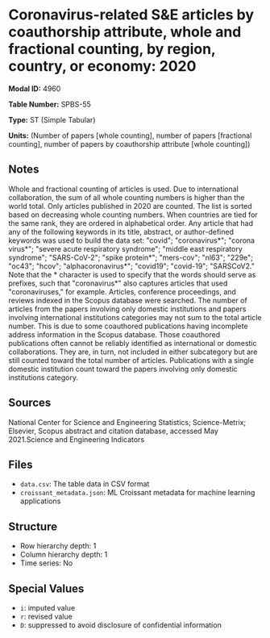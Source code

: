 # Coronavirus-related S&E articles by coauthorship attribute, whole and fractional counting, by region, country, or economy: 2020

**Modal ID:** 4960

**Table Number:** SPBS-55

**Type:** ST (Simple Tabular)

**Units:** (Number of papers [whole counting], number of papers [fractional counting], number of papers by coauthorship attribute [whole counting])

## Notes

Whole and fractional counting of articles is used. Due to international collaboration, the sum of all whole counting numbers is higher than the world total. Only articles published in 2020 are counted. The list is sorted based on decreasing whole counting numbers. When countries are tied for the same rank, they are ordered in alphabetical order. Any article that had any of the following keywords in its title, abstract, or author-defined keywords was used to build the data set: "covid"; "coronavirus*"; "corona virus*"; "severe acute respiratory syndrome"; "middle east respiratory syndrome"; "SARS-CoV-2"; "spike protein*"; "mers-cov"; "nl63"; "229e"; "oc43"; "hcov"; "alphacoronavirus*"; "covid19"; "covid-19"; "SARSCoV2." Note that the * character is used to specify that the words should serve as prefixes, such that "coronavirus*" also captures articles that used "coronaviruses," for example. Articles, conference proceedings, and reviews indexed in the Scopus database were searched. The number of articles from the papers involving only domestic institutions and papers involving international institutions categories may not sum to the total article number. This is due to some coauthored publications having incomplete address information in the Scopus database. Those coauthored publications often cannot be reliably identified as international or domestic collaborations. They are, in turn, not included in either subcategory but are still counted toward the total number of articles. Publications with a single domestic institution count toward the papers involving only domestic institutions category.

## Sources

National Center for Science and Engineering Statistics; Science-Metrix; Elsevier, Scopus abstract and citation database, accessed May 2021.Science and Engineering Indicators

## Files

- `data.csv`: The table data in CSV format
- `croissant_metadata.json`: ML Croissant metadata for machine learning applications

## Structure

- Row hierarchy depth: 1
- Column hierarchy depth: 1
- Time series: No

## Special Values

- `i`: imputed value
- `r`: revised value
- `D`: suppressed to avoid disclosure of confidential information

